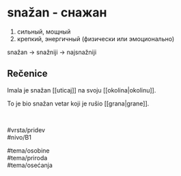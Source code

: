 # snažan - снажан

1. сильный, мощный
2. крепкий, энергичный (физически или эмоционально)

snažan → snažniji → najsnažniji

## Rečenice

Imala je snažan [[uticaj]] na svoju [[okolina|okolinu]].

To je bio snažan vetar koji je rušio [[grana|grane]].

<br>

#vrsta/pridev  
#nivo/B1  

#tema/osobine  
#tema/priroda  
#tema/osećanja  
